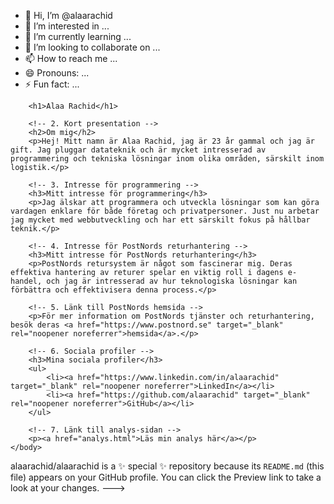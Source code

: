 - 👋 Hi, I’m @alaarachid
- 👀 I’m interested in ...
- 🌱 I’m currently learning ...
- 💞️ I’m looking to collaborate on ...
- 📫 How to reach me ...
- 😄 Pronouns: ...
- ⚡ Fun fact: ...

<!---<!DOCTYPE html>
<html lang="sv">
    <head>
        <meta charset="utf-8">
        <meta name="viewport" content="width=device-width, initial-scale=1.0">
        <title>Alaa Rachid - Min presentationssida</title>
    </head>
    <body>
        <!-- 1. Huvudrubrik som presenterar itt namn -->
        <h1>Alaa Rachid</h1>

        <!-- 2. Kort presentation -->
        <h2>Om mig</h2>
        <p>Hej! Mitt namn är Alaa Rachid, jag är 23 år gammal och jag är gift. Jag pluggar datateknik och är mycket intresserad av programmering och tekniska lösningar inom olika områden, särskilt inom logistik.</p>

        <!-- 3. Intresse för programmering -->
        <h3>Mitt intresse för programmering</h3>
        <p>Jag älskar att programmera och utveckla lösningar som kan göra vardagen enklare för både företag och privatpersoner. Just nu arbetar jag mycket med webbutveckling och har ett särskilt fokus på hållbar teknik.</p>

        <!-- 4. Intresse för PostNords returhantering -->
        <h3>Mitt intresse för PostNords returhantering</h3>
        <p>PostNords retursystem är något som fascinerar mig. Deras effektiva hantering av returer spelar en viktig roll i dagens e-handel, och jag är intresserad av hur teknologiska lösningar kan förbättra och effektivisera denna process.</p>

        <!-- 5. Länk till PostNords hemsida -->
        <p>För mer information om PostNords tjänster och returhantering, besök deras <a href="https://www.postnord.se" target="_blank" rel="noopener noreferrer">hemsida</a>.</p>

        <!-- 6. Sociala profiler -->
        <h3>Mina sociala profiler</h3>
        <ul>
            <li><a href="https://www.linkedin.com/in/alaarachid" target="_blank" rel="noopener noreferrer">LinkedIn</a></li>
            <li><a href="https://github.com/alaarachid" target="_blank" rel="noopener noreferrer">GitHub</a></li>
        </ul>

        <!-- 7. Länk till analys-sidan -->
        <p><a href="analys.html">Läs min analys här</a></p>
    </body>
</html>

alaarachid/alaarachid is a ✨ special ✨ repository because its `README.md` (this file) appears on your GitHub profile.
You can click the Preview link to take a look at your changes.
--->
